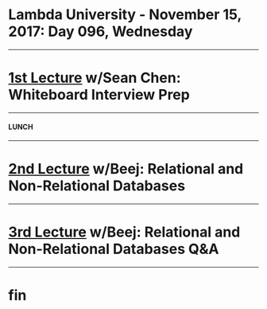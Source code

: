 # Lambda University - November 15, 2017: Day 096, Wednesday
***
# [1st Lecture](https://youtu.be/NMDgZnTgXaE) w/Sean Chen: Whiteboard Interview Prep
***
#### LUNCH
***
# [2nd Lecture](https://youtu.be/YMUVNYvq3T4) w/Beej: Relational and Non-Relational Databases
***
# [3rd Lecture](VIDEO_RECORDED_NOT_POSTED) w/Beej: Relational and Non-Relational Databases Q&A
***
# fin
